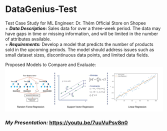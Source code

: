 # DataGenius-Test
Test Case Study for ML Engineer: Dr. Thêm Official Store on Shopee
<br> + **_Data Description_:** Sales data for over a three-week period. The data may have gaps in time or missing information, and will be limited in the number of attributes available.
<br> + **_Requirements:_**
Develop a model that predicts the number of products sold in the upcoming periods. The model should address issues such as small dataset sizes, discontinuous data points, and limited data fields.

<be> Proposed Models to Compare and Evaluate:
![Training_Model](https://github.com/ntrami/DataGenius-Test/blob/main/model.png)
### **_My Presentation:_** https://youtu.be/7uuVuPsv8n0
